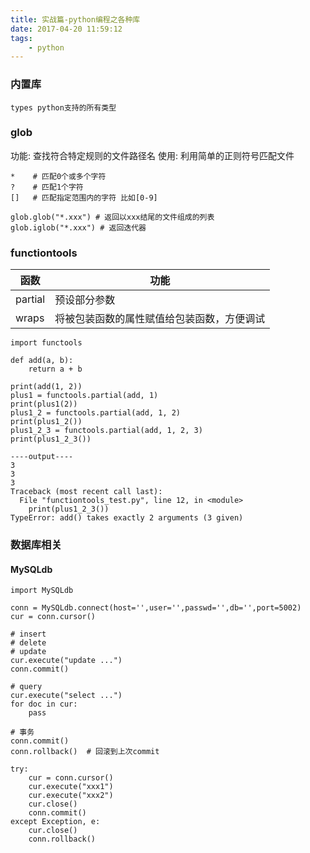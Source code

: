 ```yaml
---
title: 实战篇-python编程之各种库
date: 2017-04-20 11:59:12
tags:
    - python
---
```


### 内置库

```
types python支持的所有类型
```

### glob

功能: 查找符合特定规则的文件路径名
使用: 利用简单的正则符号匹配文件

```
*    # 匹配0个或多个字符
?    # 匹配1个字符
[]   # 匹配指定范围内的字符 比如[0-9]

glob.glob("*.xxx") # 返回以xxx结尾的文件组成的列表
glob.iglob("*.xxx") # 返回迭代器
```

### functiontools

函数|功能
---|----
partial| 预设部分参数
wraps| 将被包装函数的属性赋值给包装函数，方便调试

```
import functools

def add(a, b):
    return a + b

print(add(1, 2))
plus1 = functools.partial(add, 1)
print(plus1(2))
plus1_2 = functools.partial(add, 1, 2)
print(plus1_2())
plus1_2_3 = functools.partial(add, 1, 2, 3)
print(plus1_2_3())

----output----
3
3
3
Traceback (most recent call last):
  File "functiontools_test.py", line 12, in <module>
    print(plus1_2_3())
TypeError: add() takes exactly 2 arguments (3 given)
```

### 数据库相关

#### MySQLdb

```
import MySQLdb

conn = MySQLdb.connect(host='',user='',passwd='',db='',port=5002)
cur = conn.cursor()

# insert
# delete
# update
cur.execute("update ...")
conn.commit()

# query
cur.execute("select ...")
for doc in cur:
    pass
    
# 事务
conn.commit()
conn.rollback()  # 回滚到上次commit

try:
    cur = conn.cursor()
    cur.execute("xxx1")
    cur.execute("xxx2")
    cur.close()
    conn.commit()
except Exception, e:
    cur.close()
    conn.rollback()
```